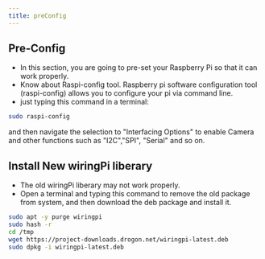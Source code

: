 ```yaml
---
title: preConfig
---
```


## Pre-Config
- In this section, you are going to pre-set your Raspberry Pi so that it can
work properly.
- Know about Raspi-config tool.
Raspberry pi software configuration tool (raspi-config) allows you to configure
your pi via command line.
- just typing this command in a terminal:
```bash
sudo raspi-config 
```
and then navigate the selection to "Interfacing Options" to enable Camera and
other functions such as "I2C","SPI", "Serial" and so on.

## Install New wiringPi liberary
* The old wiringPi liberary may not work properly.
* Open a terminal and typing this command to remove the old package from
   system, and then download the deb package and install it.
```bash
sudo apt -y purge wiringpi 
sudo hash -r
cd /tmp
wget https://project-downloads.drogon.net/wiringpi-latest.deb
sudo dpkg -i wiringpi-latest.deb
```

